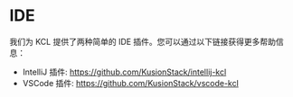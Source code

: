 # IDE

我们为 KCL 提供了两种简单的 IDE 插件。您可以通过以下链接获得更多帮助信息：

+ IntelliJ 插件: https://github.com/KusionStack/intellij-kcl
+ VSCode 插件: https://github.com/KusionStack/vscode-kcl
